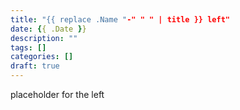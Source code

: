```yaml
---
title: "{{ replace .Name "-" " " | title }} left"
date: {{ .Date }}
description: ""
tags: []
categories: []
draft: true
---
```


placeholder for the left